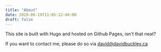 ```yaml
---
title: "About"
date: 2020-06-19T11:05:12-04:00
draft: false
---
```


This site is built with Hugo and hosted on Github Pages, isn't that neat?

If you want to contact me, please do so via david@davidbuckley.ca

<!--pre>
-----BEGIN PGP PUBLIC KEY BLOCK-----

mQENBF0KaNcBCACvlS8kV5R/BzDNdcWfDnD/+yDNws1NoHBnt7xB/0mMQjFwDp55
rwPBZdvbfWMg85Es2cvAmTz4dbVRPvQ02fvGdqW58kHchdoQJWC1cci6ljbR1KK7
BRsy62InfHiRNuMiJ2SQKXY4Cmo4drgd1d9fJVb+ilxOGQQMey9a0KVDTfaKlk6e
UXXHZCBLJfogr+LjHrzh37GXKPgoPqjbi5VZKmxd58BayuCZRiBKDjn4Kh/XlncQ
yEcsIVKBdhS4toQ6EBOt3C4H+VaSjnXEwnM1/rkokrw4jMAtxzXy2fOSNJ0I1sTJ
/7EJMXeXpjwz+Ps9D11sVFzIT1oYUgXVLEcRABEBAAG0KURhdmlkIEJ1Y2tsZXkg
PGJ1Y2tsZXkudy5kYXZpZEBnbWFpbC5jb20+iQFOBBMBCAA4FiEEeF9Ks3npwuc0
68uIz7i8AWaFY50FAl0KaNcCGwMFCwkIBwIGFQoJCAsCBBYCAwECHgECF4AACgkQ
z7i8AWaFY501NAgApOdVpUQ+3gGAfqS75EVqAEjWlTE4s0KqAuhkqrC8GuZEtOVb
zvGqr4g3TiP1DAw9Ced7OWnCXyFUIPwD7BYrgWcgoROQI1cESd+g4D0jY60OhYow
gsV1Xni5Coo1GZZjS9/meOrKh/0l2vyiZMDx53bnE8f3E5ue9SjdLXqdxPd7OSG4
qHkClzoPcWMMthhQQsK1is86ZldS3xoHOntUhm6doe0+WTe2LZAz6rwo8ArBS+as
zzw4RRBniDVyACvNcySNqnRdu8kOEtTYqPe5zcnF9ckuPv9LMoYRS120V9F3tJtM
aJ6MieIC6GS4kdAChwtuG340B3EyKuLT9FQh/7kBDQRdCmjXAQgAoohXZfICvclY
6yjV7zU7Qt7njqj0kU/tDQ1iotmLG5jqnKaWa464krTC9Qo2hvrEjFxD2to0A4jq
X4HadIwf/hzVguQEIA6dhW1Slf8nAmMVlgjGpBTTygK3VC+HylYcfnhf8rzCzZct
ypc1WZywkbyHNORaNAQB7GHt4lZlRCEYk5BdusgNHNhWSY9HOCMsV5UFE8gI6kAz
R+CNqV6pNI2sjEpTheEmP8uxYzqPMeEl18LIGjw/FzRIh9mnDuXQv3umIH/5e8rw
PWjn0EMNtt9M5HnXROLrCWMhq7Z/GZns+ztDhz9ko1Xyi539zIIuaQOGCkcMAigp
au+6O2wxKQARAQABiQE2BBgBCAAgFiEEeF9Ks3npwuc068uIz7i8AWaFY50FAl0K
aNcCGwwACgkQz7i8AWaFY522OQf+ImE9GJoULXyFT109LapgW8YHuVENQI3cwhiO
O15q8XPtW3OIhOKEKsRz3XZCsQ+7ywtv5F3H8YAJNILQZZ/oQdcJybtw3MpkCQb9
cUkb0JtejYDxI4AhfH796ktv5JnkjID/Wk7ma0mav1m05ucku0yPToYcGRa4dDs5
KgCJIyBZpTnKJZHOMoywmzpDdYXCZqNmh/BwKdNKFUvrSppOkVdO81S2HqaAT2Xl
/VCCVbu6VzkkesSamlh/BqHDTfOoCOwilemjC33Lx+4Q9hNjvBalAvRk/Tcryr3R
pNloAaHE/0LXE7vX8snfwbLPhiS47PD6x3NwYz5piG23jNepIA==
=c7bk
-----END PGP PUBLIC KEY BLOCK-----
</pre-->
